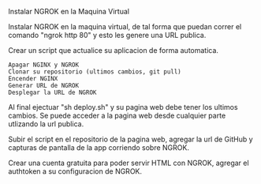 Instalar NGROK en la Maquina Virtual

Instalar NGROK en la maquina virtual, de tal forma que puedan correr el comando "ngrok http 80" y esto les genere una URL publica.

Crear un script que actualice su aplicacion de forma automatica.

    Apagar NGINX y NGROK
    Clonar su repositorio (ultimos cambios, git pull)
    Encender NGINX
    Generar URL de NGROK
    Desplegar la URL de NGROK

Al final ejectuar "sh deploy.sh" y su pagina web debe tener los ultimos cambios. Se puede acceder a la pagina web desde cualquier parte utlizando la url publica.

Subir el script en el repositorio de la pagina web, agregar la url de GitHub y capturas de pantalla de la app corriendo sobre NGROK.

Crear una cuenta gratuita para poder servir HTML con NGROK, agregar el authtoken a su configuracion de NGROK.
